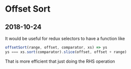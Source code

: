 # Offset Sort

## 2018-10-24

It would be useful for redux selectors to have a function like

```js
offsetSort(range, offset, comparator, xs) => ys
ys === xs.sort(comparator).slice(offset, offset + range)
```

That is more efficient that just doing the RHS operation
